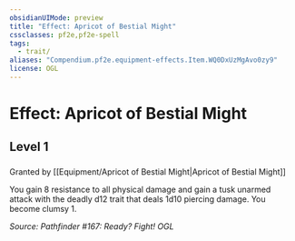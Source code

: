 ```yaml
---
obsidianUIMode: preview
title: "Effect: Apricot of Bestial Might"
cssclasses: pf2e,pf2e-spell
tags:
  - trait/
aliases: "Compendium.pf2e.equipment-effects.Item.WQ0DxUzMgAvo0zy9"
license: OGL
---
```

# Effect: Apricot of Bestial Might
## Level 1
### 






Granted by [[Equipment/Apricot of Bestial Might|Apricot of Bestial Might]]

You gain 8 resistance to all physical damage and gain a tusk unarmed attack with the deadly d12 trait that deals 1d10 piercing damage. You become clumsy 1.

*Source: Pathfinder #167: Ready? Fight!*
*OGL*